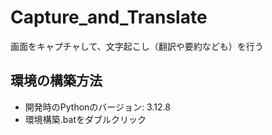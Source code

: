 # Capture_and_Translate
画面をキャプチャして、文字起こし（翻訳や要約なども）を行う
## 環境の構築方法
- 開発時のPythonのバージョン: 3.12.8
- 環境構築.batをダブルクリック
